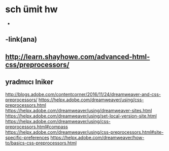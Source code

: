 # sch ümit hw
-
-link(ana)
-
http://learn.shayhowe.com/advanced-html-css/preprocessors/
-
 yradmıcı lniker
 ----------------
 http://blogs.adobe.com/contentcorner/2016/11/24/dreamweaver-and-css-preprocessors/
 https://helpx.adobe.com/dreamweaver/using/css-preprocessors.html
 https://helpx.adobe.com/dreamweaver/using/dreamweaver-sites.html
 https://helpx.adobe.com/dreamweaver/using/set-local-version-site.html
 https://helpx.adobe.com/dreamweaver/using/css-preprocessors.html#compass
 https://helpx.adobe.com/dreamweaver/using/css-preprocessors.html#site-specific-preferences
 https://helpx.adobe.com/dreamweaver/how-to/basics-css-preprocessors.html
